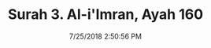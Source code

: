 ---
title       : "Surah 3. Al-i'Imran, Ayah 160"
date        : 7/25/2018 2:50:56 PM
draft       : false
type        : "quran"
layout      : "compare"
BookCode    : "CMP"
SurahNumber : "3"
AyahNumber  : "160"
TotalAyah   : "200"
---